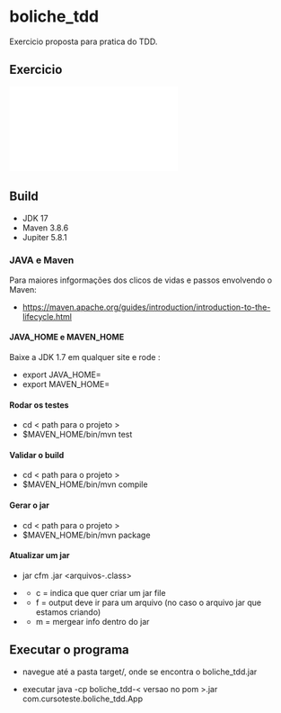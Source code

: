 # boliche_tdd

Exercicio proposta para pratica do TDD. 

## Exercicio ##

![Enunciado](src/main/resources/ExercicioTDD.pdf?raw=true "Boliche TDD")

## Build ##

* JDK 17 
* Maven 3.8.6
* Jupiter 5.8.1

### JAVA e Maven ###
Para maiores infgormações dos clicos de vidas e passos envolvendo o Maven:

* https://maven.apache.org/guides/introduction/introduction-to-the-lifecycle.html

#### JAVA_HOME e MAVEN_HOME ####
Baixe a JDK 1.7 em qualquer site e rode :

* export JAVA_HOME=<Path do JDK17 baixado>
* export MAVEN_HOME=<Path do Maven baixado>

#### Rodar os testes ####

* cd < path para o projeto >
* $MAVEN_HOME/bin/mvn test

#### Validar o build ####

* cd < path para o projeto >
* $MAVEN_HOME/bin/mvn compile

#### Gerar o jar ####

* cd < path para o projeto >
* $MAVEN_HOME/bin/mvn package


#### Atualizar um jar ####

* jar cfm <nome-do-jar>.jar <arquivo-a-atualizar> <arquivos-.class>

* * c = indica que quer criar um jar file
* * f = output deve ir para um arquivo (no caso o arquivo jar que estamos criando)
* * m = mergear info dentro do jar

## Executar o programa ##

* navegue até a pasta target/, onde se encontra o boliche_tdd.jar

* executar java -cp boliche_tdd-< versao no pom >.jar <nome-da-classe-main> com.cursoteste.boliche_tdd.App